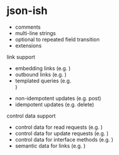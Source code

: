 # json-ish


- comments
- multi-line strings
- optional to repeated field transition
- extensions

link support

- embedding links (e.g. <img>)
- outbound links (e.g. <a>)
- templated queries (e.g. <form>)
- non-idempotent updates (e.g. post)
- idempotent updates (e.g. delete)

control data support

- control data for read requests (e.g. <include accepts="application/rss">)
- control data for update requests (e.g. <form enctype="application/x-www-form-urlencoded">)
- control data for interface methods (e.g. <form method="post">)
- semantic data for links (e.g. <link rel="edit">)
 



